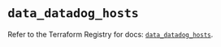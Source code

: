 # `data_datadog_hosts`

Refer to the Terraform Registry for docs: [`data_datadog_hosts`](https://registry.terraform.io/providers/datadog/datadog/3.35.0/docs/data-sources/hosts).
